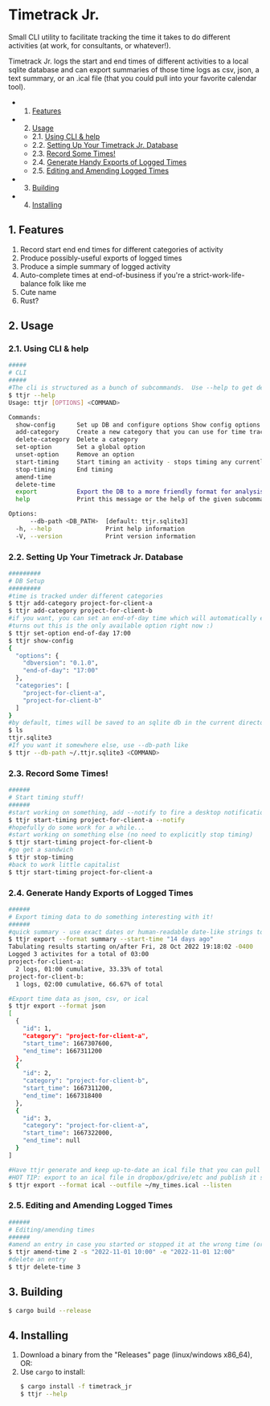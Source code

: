 # Timetrack Jr.

Small CLI utility to facilitate tracking the time it takes to do different activities (at work, for consultants, or whatever!).

Timetrack Jr. logs the start and end times of different activities to a local sqlite database and can export summaries of those time logs as csv, json, a text summary, or an .ical file (that you could pull into your favorite calendar tool).

<!-- vscode-markdown-toc -->
* 1. [Features](#Features)
* 2. [Usage](#Usage)
	* 2.1. [Using CLI & help](#UsingCLIhelp)
	* 2.2. [Setting Up Your Timetrack Jr. Database](#SettingUpYourTimetrackJr.Database)
	* 2.3. [Record Some Times!](#RecordSomeTimes)
	* 2.4. [Generate Handy Exports of Logged Times](#GenerateHandyExportsofLoggedTimes)
	* 2.5. [Editing and Amending Logged Times](#EditingandAmendingLoggedTimes)
* 3. [Building](#Building)
* 4. [Installing](#Installing)

<!-- vscode-markdown-toc-config
	numbering=true
	autoSave=true
	/vscode-markdown-toc-config -->
<!-- /vscode-markdown-toc -->

##  1. <a name='Features'></a>Features
1. Record start end end times for different categories of activity
2. Produce possibly-useful exports of logged times
3. Produce a simple summary of logged activity
4. Auto-complete times at end-of-business if you're a strict-work-life-balance folk like me
5. Cute name
6. Rust?

##  2. <a name='Usage'></a>Usage


###  2.1. <a name='UsingCLIhelp'></a>Using CLI & help
```sh
#####
# CLI
#####
#The cli is structured as a bunch of subcommands.  Use --help to get detailed help for any subcommand (i.e. `ttjr show-config --help`)
$ ttjr --help
Usage: ttjr [OPTIONS] <COMMAND>

Commands:
  show-config      Set up DB and configure options Show config options and currently-registered-categories
  add-category     Create a new category that you can use for time tracking
  delete-category  Delete a category
  set-option       Set a global option
  unset-option     Remove an option
  start-timing     Start timing an activity - stops timing any currently running activities
  stop-timing      End timing
  amend-time       
  delete-time      
  export           Export the DB to a more friendly format for analysis
  help             Print this message or the help of the given subcommand(s)

Options:
      --db-path <DB_PATH>  [default: ttjr.sqlite3]
  -h, --help               Print help information
  -V, --version            Print version information
```

###  2.2. <a name='SettingUpYourTimetrackJr.Database'></a>Setting Up Your Timetrack Jr. Database

```sh
#########
# DB Setup
#########
#time is tracked under different categories
$ ttjr add-category project-for-client-a
$ ttjr add-category project-for-client-b
#if you want, you can set an end-of-day time which will automatically end any started time categories at 17:00
#turns out this is the only available option right now :)
$ ttjr set-option end-of-day 17:00
$ ttjr show-config
{
  "options": {
    "dbversion": "0.1.0",
    "end-of-day": "17:00"
  },
  "categories": [
    "project-for-client-a",
    "project-for-client-b"
  ]
}
#by default, times will be saved to an sqlite db in the current directory
$ ls
ttjr.sqlite3
#If you want it somewhere else, use --db-path like
$ ttjr --db-path ~/.ttjr.sqlite3 <COMMAND>
```

###  2.3. <a name='RecordSomeTimes'></a>Record Some Times!

```sh
######
# Start timing stuff!
######
#start working on something, add --notify to fire a desktop notification, useful if you bind `start-timing` commands to global keyboard shortcuts
$ ttjr start-timing project-for-client-a --notify
#hopefully do some work for a while...
#start working on something else (no need to explicitly stop timing)
$ ttjr start-timing project-for-client-b
#go get a sandwich
$ ttjr stop-timing 
#back to work little capitalist
$ ttjr start-timing project-for-client-a
```

###  2.4. <a name='GenerateHandyExportsofLoggedTimes'></a>Generate Handy Exports of Logged Times

```sh
######
# Export timing data to do something interesting with it!
######
#quick summary - use exact dates or human-readable date-like strings to constrain exports
$ ttjr export --format summary --start-time "14 days ago"
Tabulating results starting on/after Fri, 28 Oct 2022 19:18:02 -0400
Logged 3 activites for a total of 03:00
project-for-client-a:
  2 logs, 01:00 cumulative, 33.33% of total
project-for-client-b:
  1 logs, 02:00 cumulative, 66.67% of total

#Export time data as json, csv, or ical
$ ttjr export --format json
[
  {
    "id": 1,
    "category": "project-for-client-a",
    "start_time": 1667307600,
    "end_time": 1667311200
  },
  {
    "id": 2,
    "category": "project-for-client-b",
    "start_time": 1667311200,
    "end_time": 1667318400
  },
  {
    "id": 3,
    "category": "project-for-client-a",
    "start_time": 1667322000,
    "end_time": null
  }
]

#Have ttjr generate and keep up-to-date an ical file that you can pull into gcal/outlook/etc
#HOT TIP: export to an ical file in dropbox/gdrive/etc and publish it so you can point a web calendar at it!
$ ttjr export --format ical --outfile ~/my_times.ical --listen
```

###  2.5. <a name='EditingandAmendingLoggedTimes'></a>Editing and Amending Logged Times

```sh
######
# Editing/amending times
######
#amend an entry in case you started or stopped it at the wrong time (or made it the wrong category)
$ ttjr amend-time 2 -s "2022-11-01 10:00" -e "2022-11-01 12:00"
#delete an entry
$ ttjr delete-time 3
```

##  3. <a name='Building'></a>Building
```sh
$ cargo build --release
```

##  4. <a name='Installing'></a>Installing
1. Download a binary from the "Releases" page (linux/windows x86_64), OR:
2. Use `cargo` to install:
    ```sh
    $ cargo install -f timetrack_jr
    $ ttjr --help
    ```